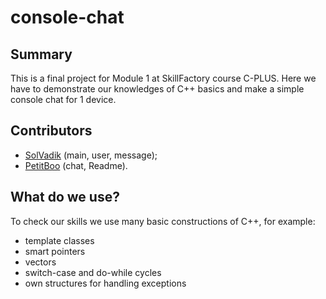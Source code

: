 # console-chat

## Summary
This is a final project for Module 1 at SkillFactory course C-PLUS. Here we have to demonstrate our knowledges of C++ basics and make a simple console chat for 1 device.

## Contributors
- [SolVadik]( https://github.com/SolVadik) (main, user, message);
- [PetitBoo]( https://github.com/PetitBoo) (chat, Readme).

## What do we use?
To check our skills we use many basic constructions of C++, for example:
* template classes
* smart pointers
* vectors
* switch-case and do-while cycles
* own structures for handling exceptions

